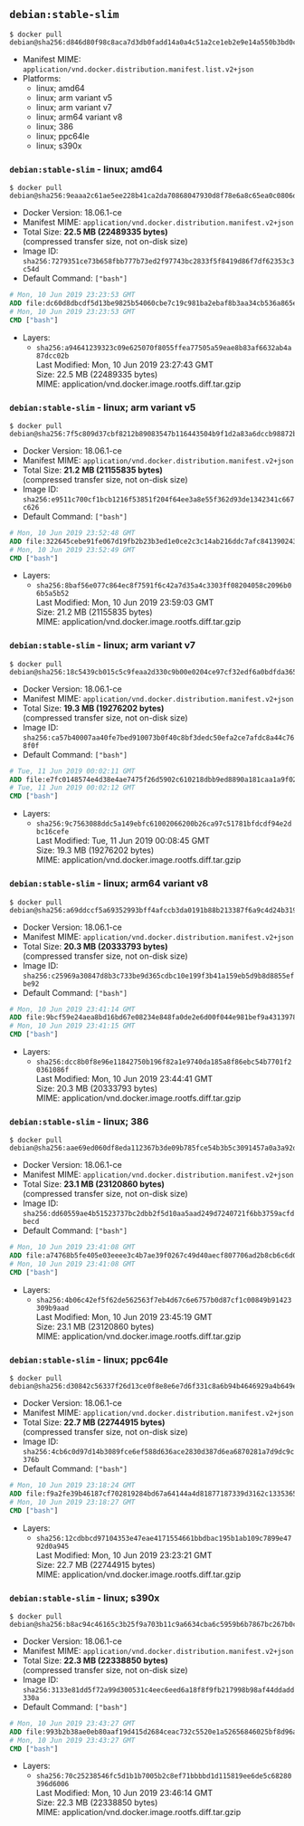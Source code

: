 ## `debian:stable-slim`

```console
$ docker pull debian@sha256:d846d80f98c8aca7d3db0fadd14a0a4c51a2ce1eb2e9e14a550b3bd0c45ba941
```

-	Manifest MIME: `application/vnd.docker.distribution.manifest.list.v2+json`
-	Platforms:
	-	linux; amd64
	-	linux; arm variant v5
	-	linux; arm variant v7
	-	linux; arm64 variant v8
	-	linux; 386
	-	linux; ppc64le
	-	linux; s390x

### `debian:stable-slim` - linux; amd64

```console
$ docker pull debian@sha256:9eaaa2c61ae5ee228b41ca2da70868047930d8f78e6a8c65ea0c0806d0816018
```

-	Docker Version: 18.06.1-ce
-	Manifest MIME: `application/vnd.docker.distribution.manifest.v2+json`
-	Total Size: **22.5 MB (22489335 bytes)**  
	(compressed transfer size, not on-disk size)
-	Image ID: `sha256:7279351ce73b658fbb777b73ed2f97743bc2833f5f8419d86f7df62353c3c54d`
-	Default Command: `["bash"]`

```dockerfile
# Mon, 10 Jun 2019 23:23:53 GMT
ADD file:dc60d8dbcdf5d13be9825b54060cbe7c19c981ba2ebaf8b3aa34cb536a865e2b in / 
# Mon, 10 Jun 2019 23:23:53 GMT
CMD ["bash"]
```

-	Layers:
	-	`sha256:a94641239323c09e625070f8055ffea77505a59eae8b83af6632ab4a87dcc02b`  
		Last Modified: Mon, 10 Jun 2019 23:27:43 GMT  
		Size: 22.5 MB (22489335 bytes)  
		MIME: application/vnd.docker.image.rootfs.diff.tar.gzip

### `debian:stable-slim` - linux; arm variant v5

```console
$ docker pull debian@sha256:7f5c809d37cbf8212b89083547b116443504b9f1d2a83a6dccb98872bee39a9a
```

-	Docker Version: 18.06.1-ce
-	Manifest MIME: `application/vnd.docker.distribution.manifest.v2+json`
-	Total Size: **21.2 MB (21155835 bytes)**  
	(compressed transfer size, not on-disk size)
-	Image ID: `sha256:e9511c700cf1bcb1216f53851f204f64ee3a8e55f362d93de1342341c667c626`
-	Default Command: `["bash"]`

```dockerfile
# Mon, 10 Jun 2019 23:52:48 GMT
ADD file:322645cebe91fe067d19fb2b23b3ed1e0ce2c3c14ab216ddc7afc841390243cb in / 
# Mon, 10 Jun 2019 23:52:49 GMT
CMD ["bash"]
```

-	Layers:
	-	`sha256:8baf56e077c864ec8f7591f6c42a7d35a4c3303ff08204058c2096b06b5a5b52`  
		Last Modified: Mon, 10 Jun 2019 23:59:03 GMT  
		Size: 21.2 MB (21155835 bytes)  
		MIME: application/vnd.docker.image.rootfs.diff.tar.gzip

### `debian:stable-slim` - linux; arm variant v7

```console
$ docker pull debian@sha256:18c5439cb015c5c9feaa2d330c9b00e0204ce97cf32edf6a0bdfda3657aa4ba8
```

-	Docker Version: 18.06.1-ce
-	Manifest MIME: `application/vnd.docker.distribution.manifest.v2+json`
-	Total Size: **19.3 MB (19276202 bytes)**  
	(compressed transfer size, not on-disk size)
-	Image ID: `sha256:ca57b40007aa40fe7bed910073b0f40c8bf3dedc50efa2ce7afdc8a44c768f0f`
-	Default Command: `["bash"]`

```dockerfile
# Tue, 11 Jun 2019 00:02:11 GMT
ADD file:e7fc0148574e4d38e4ae7475f26d5902c610218dbb9ed8890a181caa1a9f02ff in / 
# Tue, 11 Jun 2019 00:02:12 GMT
CMD ["bash"]
```

-	Layers:
	-	`sha256:9c7563088ddc5a149ebfc61002066200b26ca97c51781bfdcdf94e2dbc16cefe`  
		Last Modified: Tue, 11 Jun 2019 00:08:45 GMT  
		Size: 19.3 MB (19276202 bytes)  
		MIME: application/vnd.docker.image.rootfs.diff.tar.gzip

### `debian:stable-slim` - linux; arm64 variant v8

```console
$ docker pull debian@sha256:a69ddccf5a69352993bff4afccb3da0191b88b213387f6a9c4d24b319c8bfebf
```

-	Docker Version: 18.06.1-ce
-	Manifest MIME: `application/vnd.docker.distribution.manifest.v2+json`
-	Total Size: **20.3 MB (20333793 bytes)**  
	(compressed transfer size, not on-disk size)
-	Image ID: `sha256:c25969a30847d8b3c733be9d365cdbc10e199f3b41a159eb5d9b8d8855efbe92`
-	Default Command: `["bash"]`

```dockerfile
# Mon, 10 Jun 2019 23:41:14 GMT
ADD file:9bcf59e24aea8bd16bd67e08234e848fa0de2e6d00f044e981bef9a43139785a in / 
# Mon, 10 Jun 2019 23:41:15 GMT
CMD ["bash"]
```

-	Layers:
	-	`sha256:dcc8b0f8e96e11842750b196f82a1e9740da185a8f86ebc54b7701f20361086f`  
		Last Modified: Mon, 10 Jun 2019 23:44:41 GMT  
		Size: 20.3 MB (20333793 bytes)  
		MIME: application/vnd.docker.image.rootfs.diff.tar.gzip

### `debian:stable-slim` - linux; 386

```console
$ docker pull debian@sha256:aae69ed060df8eda112367b3de09b785fce54b3b5c3091457a0a3a92d0814126
```

-	Docker Version: 18.06.1-ce
-	Manifest MIME: `application/vnd.docker.distribution.manifest.v2+json`
-	Total Size: **23.1 MB (23120860 bytes)**  
	(compressed transfer size, not on-disk size)
-	Image ID: `sha256:dd60559ae4b51523737bc2dbb2f5d10aa5aad249d7240721f6bb3759acfdbecd`
-	Default Command: `["bash"]`

```dockerfile
# Mon, 10 Jun 2019 23:41:08 GMT
ADD file:a74768b5fe405e03eeee3c4b7ae39f0267c49d40aecf807706ad2b8cb6c6d073 in / 
# Mon, 10 Jun 2019 23:41:08 GMT
CMD ["bash"]
```

-	Layers:
	-	`sha256:4b06c42ef5f62de562563f7eb4d67c6e6757b0d87cf1c00849b91423309b9aad`  
		Last Modified: Mon, 10 Jun 2019 23:45:19 GMT  
		Size: 23.1 MB (23120860 bytes)  
		MIME: application/vnd.docker.image.rootfs.diff.tar.gzip

### `debian:stable-slim` - linux; ppc64le

```console
$ docker pull debian@sha256:d30842c56337f26d13ce0f8e8e6e7d6f331c8a6b94b4646929a4b649e54b1df1
```

-	Docker Version: 18.06.1-ce
-	Manifest MIME: `application/vnd.docker.distribution.manifest.v2+json`
-	Total Size: **22.7 MB (22744915 bytes)**  
	(compressed transfer size, not on-disk size)
-	Image ID: `sha256:4cb6c0d97d14b3089fce6ef588d636ace2830d387d6ea6870281a7d9dc9c376b`
-	Default Command: `["bash"]`

```dockerfile
# Mon, 10 Jun 2019 23:18:24 GMT
ADD file:f9a2fe39b46187cf702819284bd67a64144a4d81877187339d3162c13353659a in / 
# Mon, 10 Jun 2019 23:18:27 GMT
CMD ["bash"]
```

-	Layers:
	-	`sha256:12cdbbcd97104353e47eae4171554661bbdbac195b1ab109c7899e4792d0a945`  
		Last Modified: Mon, 10 Jun 2019 23:23:21 GMT  
		Size: 22.7 MB (22744915 bytes)  
		MIME: application/vnd.docker.image.rootfs.diff.tar.gzip

### `debian:stable-slim` - linux; s390x

```console
$ docker pull debian@sha256:b8ac94c46165c3b25f9a703b11c9a6634cba6c5959b6b7867bc267b0cba9ee58
```

-	Docker Version: 18.06.1-ce
-	Manifest MIME: `application/vnd.docker.distribution.manifest.v2+json`
-	Total Size: **22.3 MB (22338850 bytes)**  
	(compressed transfer size, not on-disk size)
-	Image ID: `sha256:3133e81dd5f72a99d300531c4eec6eed6a18f8f9fb217998b98af44ddadd330a`
-	Default Command: `["bash"]`

```dockerfile
# Mon, 10 Jun 2019 23:43:27 GMT
ADD file:993b2b38ae0eb80aaf19d415d2684ceac732c5520e1a52656846025bf8d96acd in / 
# Mon, 10 Jun 2019 23:43:27 GMT
CMD ["bash"]
```

-	Layers:
	-	`sha256:70c25238546fc5d1b1b7005b2c8ef71bbbbd1d115819ee6de5c68280396d6006`  
		Last Modified: Mon, 10 Jun 2019 23:46:14 GMT  
		Size: 22.3 MB (22338850 bytes)  
		MIME: application/vnd.docker.image.rootfs.diff.tar.gzip

